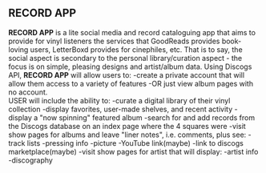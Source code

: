 ## RECORD APP

**RECORD APP** is a lite social media and record cataloguing app that aims to provide for vinyl listeners the services that GoodReads provides book-loving users, LetterBoxd provides for cinephiles, etc. That is to say, the social aspect is secondary to the personal library/curation aspect - the focus is on simple, pleasing designs and artist/album data. Using Discogs API, **RECORD APP** will allow users to:
	-create a private account that will allow them access to a variety of features
	-OR just view album pages with no account.  
USER will include the ability to: 
	-curate a digital library of their vinyl collection
	-display favorites, user-made shelves, and recent activity
	-display a "now spinning" featured album
	-search for and add records from the Discogs database on an index page where the 4 squares were
	-visit show pages for albums and leave "liner notes", i.e. comments, plus see:
		-track lists
		-pressing info
		-picture
		-YouTube link(maybe)
		-link to discogs marketplace(maybe)
	-visit show pages for artist that will display:
		-artist info
		-discography
